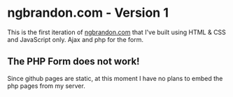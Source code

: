 # ngbrandon.com - Version 1
 
This is the first iteration of [ngbrandon.com](https://ngbrandon.com) that I've built using HTML & CSS and JavaScript only. Ajax and php for the form.

## The PHP Form does not work!
Since github pages are static, at this moment I have no plans to embed the php pages from my server.